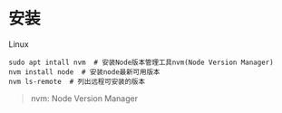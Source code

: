 # 安装

Linux

```shell
sudo apt intall nvm  # 安装Node版本管理工具nvm(Node Version Manager)
nvm install node  # 安装node最新可用版本 
nvm ls-remote  # 列出远程可安装的版本 
```
> nvm: Node Version Manager